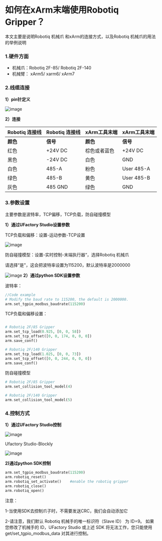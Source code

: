 # 如何在xArm末端使用Robotiq Gripper？
本文主要是说明Robotiq 机械爪 和xArm的连接方式，以及Robotiq 机械爪的用法的举例说明

### 1.硬件方面

* 机械爪：Robotiq 2F-85/ Robotiq 2F-140
* 机械臂： xArm5/ xarm6/ xArm7

### 2.线缆连接

__1）pin针定义__

![image](https://github.com/xArm-Developer/ufactory_docs/blob/main/cn/.gitbook/assets/8.png)

__2）连接__

| Robotiq 连接线 | Robotiq 连接线 | xArm工具末端 | xArm工具末端 |
| -------------- | -------------- | ------------ | ------------ |
| **颜色**       | **信号**       | **颜色**     | **信号**   |
| 红色           | +24V DC        | 棕色或者蓝色 | +24V DC      |
| 黑色           | -24V DC        | 白色         | GND          |
| 白色           | 485-A          | 粉色         | User 485-A   |
| 绿色           | 485-B          | 黄色         | User 485-B   |
| 灰色           | 485 GND        | 绿色         | GND          |

### 3.参数设置

主要参数是波特率，TCP偏移，TCP负载，防自碰撞模型

__1）通过UFactory Studio设置参数__

TCP负载和偏移：设置-运动参数-TCP设置

![image](https://github.com/xArm-Developer/ufactory_docs/blob/main/cn/.gitbook/assets/9.png)

防自碰撞模型：设置-实时控制-末端执行器“，选择Robotiq 机械爪

请选择“是"，这会把波特率设置为115200，默认波特率是2000000

![image](https://github.com/xArm-Developer/ufactory_docs/blob/main/cn/.gitbook/assets/10.png)
__2）通过python SDK设置参数__

波特率：

```php
//Code example
# Modify the baud rate to 115200, the default is 2000000.
arm.set_tgpio_modbus_baudrate(115200)  

```

TCP负载和偏移设置：

```php

# Robotiq 2F/85 Gripper
arm.set_tcp_load(0.925, [0, 0, 58])
arm.set_tcp_offset([0, 0, 174, 0, 0, 0])
arm.save_conf()

# Robotiq 2F/140 Gripper
arm.set_tcp_load(1.025, [0, 0, 73])
arm.set_tcp_offset([0, 0, 244, 0, 0, 0])
arm.save_conf()
```

防自碰撞模型

```php
# Robotiq 2F/85 Gripper
arm.set_collision_tool_model(4)

# Robotiq 2F/140 Gripper
arm.set_collision_tool_model(5)
```

### 4.控制方式

__1）通过UFactory Studio控制__

![image](https://github.com/xArm-Developer/ufactory_docs/blob/main/cn/.gitbook/assets/11.png)

Ufactory Studio-Blockly


![image](https://github.com/xArm-Developer/ufactory_docs/blob/main/cn/.gitbook/assets/12.png)

__2)通过python SDK控制__

```php
arm.set_tgpio_modbus_baudrate(115200)  
arm.robotiq_reset()
arm.robotiq_set_activate()    #enable the robotiq gripper
arm.robotiq_close()
arm.robotiq_open()
```

注意：

1-当使用SDK去控制爪子时，不需要发送CRC，我们会自动添加它

2-请注意，我们默认 Robotiq 机械手的唯一标识符（Slave ID） 为 ID=9。 如果您修改了机械手的 ID，UFactory Studio 或上述 SDK 将无法工作，您只能使用 get/set_tgpio_modbus_data 对其进行控制。

